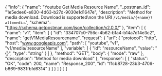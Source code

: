 {
  "info": {
    "name": "Youtube Get Media Resource Name",
    "_postman_id": "1e5edee6-e830-4d63-b27d-9030e1d1647e",
    "description": "Method for media download. Download is supported\non the URI `/v1/media/{+name}?alt=media`.",
    "schema": "https://schema.getpostman.com/json/collection/v2.0.0/"
  },
  "item": [
    {
      "name": "v1",
      "item": [
        {
          "id": "334707c0-756c-4b62-b1a4-b14a7d14e3c2",
          "name": "getV1MediaResourcename",
          "request": {
            "url": {
              "protocol": "http",
              "host": "www.googleapis.com",
              "path": [
                "youtube",
                "v1",
                "v1/media/:resourceName"
              ],
              "variable": [
                {
                  "id": "resourceName",
                  "value": "{}",
                  "type": "string"
                }
              ]
            },
            "method": "GET",
            "body": {
              "mode": "raw"
            },
            "description": "Method for media download"
          },
          "response": [
            {
              "status": "OK",
              "code": 200,
              "name": "Response_200",
              "id": "f1cb8728-23b3-4706-b669-9831fbfd6314"
            }
          ]
        }
      ]
    }
  ]
}